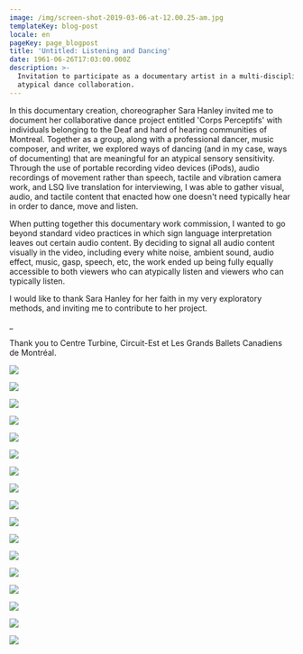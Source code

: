 ```yaml
---
image: /img/screen-shot-2019-03-06-at-12.00.25-am.jpg
templateKey: blog-post
locale: en
pageKey: page_blogpost
title: 'Untitled: Listening and Dancing'
date: 1961-06-26T17:03:00.000Z
description: >-
  Invitation to participate as a documentary artist in a multi-disciplinary
  atypical dance collaboration.
---
```

In this documentary creation, choreographer Sara Hanley invited me to document her collaborative dance project entitled 'Corps Perceptifs' with individuals belonging to the Deaf and hard of hearing communities of Montreal. Together as a group, along with a professional dancer, music composer, and writer, we explored ways of dancing (and in my case, ways of documenting) that are meaningful for an atypical sensory sensitivity. Through the use of portable recording video devices (iPods), audio recordings of movement rather than speech, tactile and vibration camera work, and LSQ live translation for interviewing, I was able to gather visual, audio, and tactile content that enacted how one doesn't need typically hear in order to dance, move and listen. 

When putting together this documentary work commission, I wanted to go beyond standard video practices in which sign language interpretation leaves out certain audio content. By deciding to signal all audio content visually in the video, including every white noise, ambient sound, audio effect, music, gasp, speech, etc, the work ended up being fully equally  accessible to both viewers who can atypically listen and viewers who can typically listen.

I would like to thank Sara Hanley for her faith in my very exploratory methods, and inviting me to contribute to her project. 

_ 

Thank you to Centre Turbine, Circuit-Est et Les Grands Ballets Canadiens de Montréal.

![](/img/screen-shot-2020-06-25-at-7.40.05-pm.jpeg)

![](/img/screen-shot-2020-06-25-at-7.30.17-pm.jpeg)

![](/img/screen-shot-2020-06-25-at-6.41.28-pm.jpeg)

![](/img/screen-shot-2020-06-25-at-7.30.42-pm.jpeg)

![](/img/screen-shot-2020-06-25-at-7.34.10-pm.jpeg)

![](/img/screen-shot-2020-06-25-at-6.43.28-pm.jpeg)

![](/img/screen-shot-2020-06-25-at-6.47.21-pm.jpeg)

![](/img/screen-shot-2020-06-25-at-6.47.13-pm.jpeg)

![](/img/screen-shot-2020-06-25-at-7.27.48-pm.jpeg)

![](/img/screen-shot-2020-06-25-at-7.02.31-pm.jpeg)

![](/img/screen-shot-2020-06-25-at-6.47.45-pm.jpeg)

![](/img/screen-shot-2020-06-25-at-7.13.22-pm.jpeg)

![](/img/screen-shot-2020-06-25-at-7.16.45-pm.jpeg)

![](/img/screen-shot-2020-06-25-at-7.18.33-pm.jpeg)

![](/img/screen-shot-2020-06-25-at-7.27.14-pm.jpeg)

![](/img/screen-shot-2020-06-25-at-7.29.12-pm.jpeg)

![](/img/screen-shot-2020-06-25-at-7.28.35-pm.jpeg)

